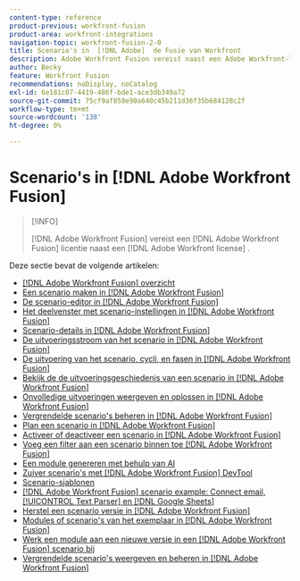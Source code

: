 ```yaml
---
content-type: reference
product-previous: workfront-fusion
product-area: workfront-integrations
navigation-topic: workfront-fusion-2-0
title: Scenario's in  [!DNL Adobe]  de Fusie van Workfront
description: Adobe Workfront Fusion vereist naast een Adobe Workfront-licentie een Adobe Workfront Fusion-licentie.
author: Becky
feature: Workfront Fusion
recommendations: noDisplay, noCatalog
exl-id: 6e181c07-4419-486f-bde1-ace3db349a72
source-git-commit: 75cf9af858e90a640c45b211d36f35b684128c2f
workflow-type: tm+mt
source-wordcount: '138'
ht-degree: 0%

---
```


# Scenario&#39;s in [!DNL Adobe Workfront Fusion]

>[!INFO]
>
>[!DNL Adobe Workfront Fusion] vereist een [!DNL Adobe Workfront Fusion] licentie naast een [!DNL Adobe Workfront license] .

Deze sectie bevat de volgende artikelen:

* [[!DNL Adobe Workfront Fusion] overzicht](../../workfront-fusion/scenarios/scenario-overview.md)
* [Een scenario maken in  [!DNL Adobe Workfront Fusion]](../../workfront-fusion/scenarios/create-a-scenario.md)
* [De scenario-editor in  [!DNL Adobe Workfront Fusion]](../../workfront-fusion/scenarios/scenario-editor.md)
* [Het deelvenster met scenario-instellingen in  [!DNL Adobe Workfront Fusion]](../../workfront-fusion/scenarios/scenario-settings-panel.md)
* [Scenario-details in  [!DNL Adobe Workfront Fusion]](../../workfront-fusion/scenarios/scenario-detail.md)
* [De uitvoeringsstroom van het scenario in  [!DNL Adobe Workfront Fusion]](../../workfront-fusion/scenarios/scenario-execution-flow.md)
* [De uitvoering van het scenario, cycli, en fasen in  [!DNL Adobe Workfront Fusion]](../../workfront-fusion/scenarios/scenario-execution-cycles-phases.md)
* [Bekijk de de uitvoeringsgeschiedenis van een scenario in  [!DNL Adobe Workfront Fusion]](../../workfront-fusion/scenarios/view-scenario-execution-history.md)
* [Onvolledige uitvoeringen weergeven en oplossen in  [!DNL Adobe Workfront Fusion]](../../workfront-fusion/scenarios/view-and-resolve-incomplete-executions.md)
* [Vergrendelde scenario&#39;s beheren in  [!DNL Adobe Workfront Fusion]](../../workfront-fusion/scenarios/view-and-manage-locked-scenarios.md)
* [Plan een scenario in  [!DNL Adobe Workfront Fusion]](../../workfront-fusion/scenarios/schedule-a-scenario.md)
* [Activeer of deactiveer een scenario in  [!DNL Adobe Workfront Fusion]](../../workfront-fusion/scenarios/activate-or-inactivate-scenario.md)
* [Voeg een filter aan een scenario binnen toe  [!DNL Adobe Workfront Fusion]](../../workfront-fusion/scenarios/add-a-filter-to-a-scenario.md)
* [Een module genereren met behulp van AI](/help/quicksilver/workfront-fusion/scenarios/add-a-module-with-ai.md)
* [Zuiver scenario&#39;s met  [!DNL Adobe Workfront Fusion]  DevTool](../../workfront-fusion/scenarios/debug-scenarios-with-dev-tool.md)
* [Scenario-sjablonen](/help/quicksilver/workfront-fusion/scenarios/templates/fusion-templates.md)
* [[!DNL Adobe Workfront Fusion] scenario example: Connect email, [!UICONTROL Text Parser] en  [!DNL Google Sheets]](../../workfront-fusion/scenarios/example-connect-email-text-parser-gsheets.md)
* [Herstel een scenario versie in  [!DNL Adobe Workfront Fusion]](../../workfront-fusion/scenarios/restore-a-scenario-version.md)
* [Modules of scenario&#39;s van het exemplaar in  [!DNL Adobe Workfront Fusion]](../../workfront-fusion/scenarios/copy-modules-or-scenarios.md)
* [Werk een module aan een nieuwe versie in een  [!DNL Adobe Workfront Fusion]  scenario bij](../../workfront-fusion/scenarios/update-module-to-new-version.md)
* [Vergrendelde scenario&#39;s weergeven en beheren in  [!DNL Adobe Workfront Fusion]](../../workfront-fusion/scenarios/view-and-manage-locked-scenarios.md)
